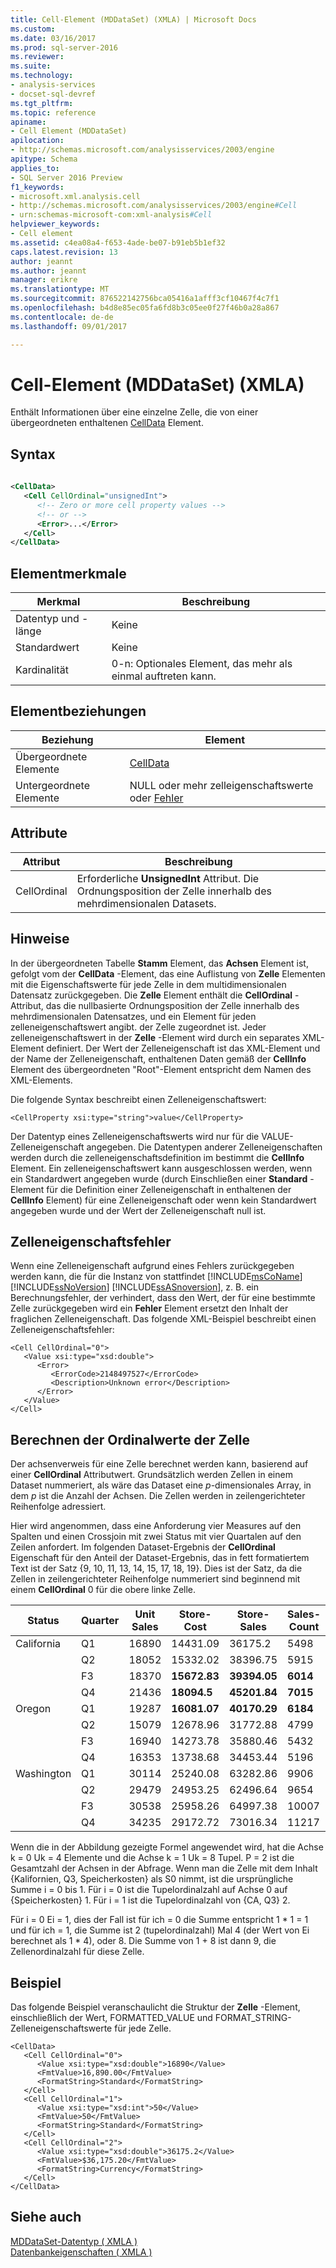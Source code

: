 ```yaml
---
title: Cell-Element (MDDataSet) (XMLA) | Microsoft Docs
ms.custom: 
ms.date: 03/16/2017
ms.prod: sql-server-2016
ms.reviewer: 
ms.suite: 
ms.technology:
- analysis-services
- docset-sql-devref
ms.tgt_pltfrm: 
ms.topic: reference
apiname:
- Cell Element (MDDataSet)
apilocation:
- http://schemas.microsoft.com/analysisservices/2003/engine
apitype: Schema
applies_to:
- SQL Server 2016 Preview
f1_keywords:
- microsoft.xml.analysis.cell
- http://schemas.microsoft.com/analysisservices/2003/engine#Cell
- urn:schemas-microsoft-com:xml-analysis#Cell
helpviewer_keywords:
- Cell element
ms.assetid: c4ea08a4-f653-4ade-be07-b91eb5b1ef32
caps.latest.revision: 13
author: jeannt
ms.author: jeannt
manager: erikre
ms.translationtype: MT
ms.sourcegitcommit: 876522142756bca05416a1afff3cf10467f4c7f1
ms.openlocfilehash: b4d8e85ec05fa6fd8b3c05ee0f27f46b0a28a867
ms.contentlocale: de-de
ms.lasthandoff: 09/01/2017

---
```

# <a name="cell-element-mddataset-xmla"></a>Cell-Element (MDDataSet) (XMLA)
  Enthält Informationen über eine einzelne Zelle, die von einer übergeordneten enthaltenen [CellData](../../../analysis-services/xmla/xml-elements-properties/celldata-element-xmla.md) Element.  
  
## <a name="syntax"></a>Syntax  
  
```xml  
  
<CellData>  
   <Cell CellOrdinal="unsignedInt">  
      <!-- Zero or more cell property values -->  
      <!-- or -->  
      <Error>...</Error>  
   </Cell>  
</CellData>  
```  
  
## <a name="element-characteristics"></a>Elementmerkmale  
  
|Merkmal|Beschreibung|  
|--------------------|-----------------|  
|Datentyp und -länge|Keine|  
|Standardwert|Keine|  
|Kardinalität|0-n: Optionales Element, das mehr als einmal auftreten kann.|  
  
## <a name="element-relationships"></a>Elementbeziehungen  
  
|Beziehung|Element|  
|------------------|-------------|  
|Übergeordnete Elemente|[CellData](../../../analysis-services/xmla/xml-elements-properties/celldata-element-xmla.md)|  
|Untergeordnete Elemente|NULL oder mehr zelleigenschaftswerte oder [Fehler](../../../analysis-services/xmla/xml-elements-properties/error-element-xmla.md)|  
  
## <a name="attributes"></a>Attribute  
  
|Attribut|Beschreibung|  
|---------------|-----------------|  
|CellOrdinal|Erforderliche **UnsignedInt** Attribut. Die Ordnungsposition der Zelle innerhalb des mehrdimensionalen Datasets.|  
  
## <a name="remarks"></a>Hinweise  
 In der übergeordneten Tabelle **Stamm** Element, das **Achsen** Element ist, gefolgt vom der **CellData** -Element, das eine Auflistung von **Zelle** Elementen mit die Eigenschaftswerte für jede Zelle in dem multidimensionalen Datensatz zurückgegeben. Die **Zelle** Element enthält die **CellOrdinal** -Attribut, das die nullbasierte Ordnungsposition der Zelle innerhalb des mehrdimensionalen Datensatzes, und ein Element für jeden zelleneigenschaftswert angibt. der Zelle zugeordnet ist. Jeder zelleneigenschaftswert in der **Zelle** -Element wird durch ein separates XML-Element definiert. Der Wert der Zelleneigenschaft ist das XML-Element und der Name der Zelleneigenschaft, enthaltenen Daten gemäß der **CellInfo** Element des übergeordneten "Root"-Element entspricht dem Namen des XML-Elements.  
  
 Die folgende Syntax beschreibt einen Zelleneigenschaftswert:  
  
```  
<CellProperty xsi:type="string">value</CellProperty>  
```  
  
 Der Datentyp eines Zelleneigenschaftswerts wird nur für die VALUE-Zelleneigenschaft angegeben. Die Datentypen anderer Zelleneigenschaften werden durch die zelleneigenschaftsdefinition im bestimmt die **CellInfo** Element. Ein zelleneigenschaftswert kann ausgeschlossen werden, wenn ein Standardwert angegeben wurde (durch Einschließen einer **Standard** -Element für die Definition einer Zelleneigenschaft in enthaltenen der **CellInfo** Element) für eine Zelleneigenschaft oder wenn kein Standardwert angegeben wurde und der Wert der Zelleneigenschaft null ist.  
  
## <a name="cell-property-errors"></a>Zelleneigenschaftsfehler  
 Wenn eine Zelleneigenschaft aufgrund eines Fehlers zurückgegeben werden kann, die für die Instanz von stattfindet [!INCLUDE[msCoName](../../../includes/msconame-md.md)] [!INCLUDE[ssNoVersion](../../../includes/ssnoversion-md.md)] [!INCLUDE[ssASnoversion](../../../includes/ssasnoversion-md.md)], z. B. ein Berechnungsfehler, der verhindert, dass den Wert, der für eine bestimmte Zelle zurückgegeben wird ein **Fehler** Element ersetzt den Inhalt der fraglichen Zelleneigenschaft. Das folgende XML-Beispiel beschreibt einen Zelleneigenschaftsfehler:  
  
```  
<Cell CellOrdinal="0">  
   <Value xsi:type="xsd:double">  
      <Error>  
         <ErrorCode>2148497527</ErrorCode>  
         <Description>Unknown error</Description>  
      </Error>  
   </Value>  
</Cell>  
```  
  
## <a name="calculating-cell-ordinal-values"></a>Berechnen der Ordinalwerte der Zelle  
 Der achsenverweis für eine Zelle berechnet werden kann, basierend auf einer **CellOrdinal** Attributwert. Grundsätzlich werden Zellen in einem Dataset nummeriert, als wäre das Dataset eine *p*-dimensionales Array, in dem *p* ist die Anzahl der Achsen. Die Zellen werden in zeilengerichteter Reihenfolge adressiert.  
  
 Hier wird angenommen, dass eine Anforderung vier Measures auf den Spalten und einen Crossjoin mit zwei Status mit vier Quartalen auf den Zeilen anfordert. Im folgenden Dataset-Ergebnis der **CellOrdinal** Eigenschaft für den Anteil der Dataset-Ergebnis, das in fett formatiertem Text ist der Satz {9, 10, 11, 13, 14, 15, 17, 18, 19}. Dies ist der Satz, da die Zellen in zeilengerichteter Reihenfolge nummeriert sind beginnend mit einem **CellOrdinal** 0 für die obere linke Zelle.  
  
|Status|Quarter|Unit Sales|Store-Cost|Store-Sales|Sales-Count|  
|-----------|-------------|----------------|----------------|-----------------|-----------------|  
|California|Q1|16890|14431.09|36175.2|5498|  
||Q2|18052|15332.02|38396.75|5915|  
||F3|18370|**15672.83**|**39394.05**|**6014**|  
||Q4|21436|**18094.5**|**45201.84**|**7015**|  
|Oregon|Q1|19287|**16081.07**|**40170.29**|**6184**|  
||Q2|15079|12678.96|31772.88|4799|  
||F3|16940|14273.78|35880.46|5432|  
||Q4|16353|13738.68|34453.44|5196|  
|Washington|Q1|30114|25240.08|63282.86|9906|  
||Q2|29479|24953.25|62496.64|9654|  
||F3|30538|25958.26|64997.38|10007|  
||Q4|34235|29172.72|73016.34|11217|  
  
 Wenn die in der Abbildung gezeigte Formel angewendet wird, hat die Achse k = 0 Uk = 4 Elemente und die Achse k = 1 Uk = 8 Tupel. P = 2 ist die Gesamtzahl der Achsen in der Abfrage. Wenn man die Zelle mit dem Inhalt {Kalifornien, Q3, Speicherkosten} als S0 nimmt, ist die ursprüngliche Summe i = 0 bis 1. Für i = 0 ist die Tupelordinalzahl auf Achse 0 auf {Speicherkosten} 1. Für i = 1 ist die Tupelordinalzahl von {CA, Q3} 2.  
  
 Für i = 0 Ei = 1, dies der Fall ist für ich = 0 die Summe entspricht 1 * 1 = 1 und für ich = 1, die Summe ist 2 (tupelordinalzahl) Mal 4 (der Wert von Ei berechnet als 1 \* 4), oder 8. Die Summe von 1 + 8 ist dann 9, die Zellenordinalzahl für diese Zelle.  
  
## <a name="example"></a>Beispiel  
 Das folgende Beispiel veranschaulicht die Struktur der **Zelle** -Element, einschließlich der Wert, FORMATTED_VALUE und FORMAT_STRING-Zelleneigenschaftswerte für jede Zelle.  
  
```  
<CellData>  
   <Cell CellOrdinal="0">  
      <Value xsi:type="xsd:double">16890</Value>  
      <FmtValue>16,890.00</FmtValue>  
      <FormatString>Standard</FormatString>  
   </Cell>  
   <Cell CellOrdinal="1">  
      <Value xsi:type="xsd:int">50</Value>  
      <FmtValue>50</FmtValue>  
      <FormatString>Standard</FormatString>  
   </Cell>  
   <Cell CellOrdinal="2">  
      <Value xsi:type="xsd:double">36175.2</Value>  
      <FmtValue>$36,175.20</FmtValue>  
      <FormatString>Currency</FormatString>  
   </Cell>  
</CellData>  
```  
  
## <a name="see-also"></a>Siehe auch  
 [MDDataSet-Datentyp &#40; XMLA &#41;](../../../analysis-services/xmla/xml-data-types/mddataset-data-type-xmla.md)   
 [Datenbankeigenschaften &#40; XMLA &#41;](../../../analysis-services/xmla/xml-elements-properties/xml-elements-properties.md)  
  
  
